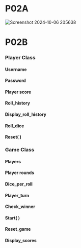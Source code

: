 # P02A
![Screenshot 2024-10-06 205638](https://github.com/user-attachments/assets/ddb0b5b6-5f6b-43a9-9a6c-2947effc77ef)

# P02B

### Player Class
#### Username
#### Password
#### Player score 
#### Roll_history 
#### Display_roll_history
#### Roll_dice
#### Reset( )

### Game Class
#### Players
#### Player rounds
#### Dice_per_roll 
#### Player_turn
#### Check_winner 
#### Start( )
#### Reset_game
#### Display_scores 


